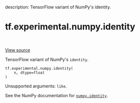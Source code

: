 description: TensorFlow variant of NumPy's identity.

<div itemscope itemtype="http://developers.google.com/ReferenceObject">
<meta itemprop="name" content="tf.experimental.numpy.identity" />
<meta itemprop="path" content="Stable" />
</div>

# tf.experimental.numpy.identity

<!-- Insert buttons and diff -->

<table class="tfo-notebook-buttons tfo-api nocontent" align="left">

</table>

<a target="_blank" class="external" href="/code/stable/tensorflow/python/ops/numpy_ops/np_array_ops.py">View source</a>



TensorFlow variant of NumPy's `identity`.


<pre class="devsite-click-to-copy prettyprint lang-py tfo-signature-link">
<code>tf.experimental.numpy.identity(
    n, dtype=float
)
</code></pre>



<!-- Placeholder for "Used in" -->

Unsupported arguments: `like`.

See the NumPy documentation for [`numpy.identity`](https://numpy.org/doc/stable/reference/generated/numpy.identity.html).